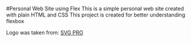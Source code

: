 #Personal Web Site using Flex
This is a simple personal web site created with plain HTML and CSS
This project is created for better understanding flexbox

Logo was taken from: [SVG PRO](https://www.svgrepo.com/svg/108698/pixelated-person)
